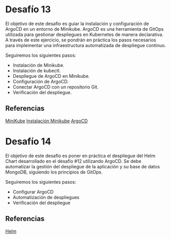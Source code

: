 # Desafío 13

El objetivo de este desafío es guiar la instalación y configuración de ArgoCD en un entorno
de Minikube. ArgoCD es una herramienta de GitOps utilizada para gestionar despliegues en
Kubernetes de manera declarativa. A través de este ejercicio, se pondrán en práctica los
pasos necesarios para implementar una infraestructura automatizada de despliegue
continuo.

Seguiremos los siguientes pasos:

- Instalación de Minikube.
- Instalación de kubectl.
- Despliegue de ArgoCD en Minikube.
- Configuración de ArgoCD.
- Conectar ArgoCD con un repositorio Git.
- Verificación del despliegue.

## Referencias

[MiniKube](https://minikube.sigs.k8s.io/docs/start/?arch=%2Fwindows%2Fx86-64%2Fstable%2F.exe+download)
[Instalación Minikube](https://minikube.sigs.k8s.io/docs/start/?arch=%2Fwindows%2Fx86-64%2Fstable%2Fwindows+package+manager)
[ArgoCD](https://argoproj.github.io/cd/)

# Desafío 14

El objetivo de este desafío es poner en práctica el despliegue del Helm Chart desarrollado en el desafío #12 utilizando ArgoCD. Se debe automatizar la gestión del despliegue de la
aplicación y su base de datos MongoDB, siguiendo los principios de GitOps.

Seguiremos los siguientes pasos:

- Configurar ArgoCD
- Automatización de despliegues
- Verificación del despliegue

## Referencias

[Helm](https://helm.sh/docs/intro/)

